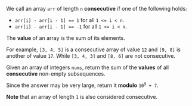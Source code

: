 We call an array `arr` of length `n` **consecutive** if one of the following holds:

- `arr[i] - arr[i - 1] == 1` for all `1 <= i < n`.
- `arr[i] - arr[i - 1] == -1` for all `1 <= i < n`.

The **value** of an array is the sum of its elements.

For example, `[3, 4, 5]` is a consecutive array of value `12` and `[9, 8]` is another of value `17`. While `[3, 4, 3]` and `[8, 6]` are not consecutive.

Given an array of integers `nums`, return the sum of the **values** of all **consecutive** non-empty subsequences.

Since the answer may be very large, return it **modulo** <code>10<sup>9</sup> + 7</code>.

**Note** that an array of length `1` is also considered consecutive.